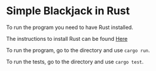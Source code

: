 # Simple Blackjack in Rust

To run the program you need to have Rust installed.

The instructions to install Rust can be found [Here](https://www.rust-lang.org/tools/install)

To run the program, go to the directory and use `cargo run`.

To run the tests, go to the directory and use `cargo test`.
